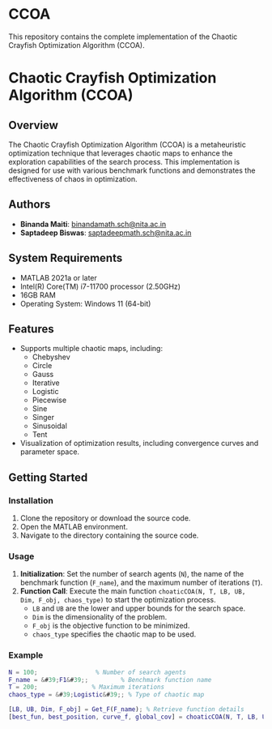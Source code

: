 # CCOA
This repository contains the complete implementation of the Chaotic Crayfish Optimization Algorithm (CCOA).
# Chaotic Crayfish Optimization Algorithm (CCOA)

## Overview
The Chaotic Crayfish Optimization Algorithm (CCOA) is a metaheuristic optimization technique that leverages chaotic maps to enhance the exploration capabilities of the search process. This implementation is designed for use with various benchmark functions and demonstrates the effectiveness of chaos in optimization.

## Authors
- **Binanda Maiti**: [binandamath.sch@nita.ac.in](mailto:binandamath.sch@nita.ac.in)
- **Saptadeep Biswas**: [saptadeepmath.sch@nita.ac.in ](mailto:saptadeepmath.sch@nita.ac.in )

## System Requirements
- MATLAB 2021a or later
- Intel(R) Core(TM) i7-11700 processor (2.50GHz)
- 16GB RAM
- Operating System: Windows 11 (64-bit)

## Features
- Supports multiple chaotic maps, including:
  - Chebyshev
  - Circle
  - Gauss
  - Iterative
  - Logistic
  - Piecewise
  - Sine
  - Singer
  - Sinusoidal
  - Tent
- Visualization of optimization results, including convergence curves and parameter space.

## Getting Started

### Installation
1. Clone the repository or download the source code.
2. Open the MATLAB environment.
3. Navigate to the directory containing the source code.

### Usage
1. **Initialization**: Set the number of search agents (`N`), the name of the benchmark function (`F_name`), and the maximum number of iterations (`T`).
2. **Function Call**: Execute the main function `choaticCOA(N, T, LB, UB, Dim, F_obj, chaos_type)` to start the optimization process.
   - `LB` and `UB` are the lower and upper bounds for the search space.
   - `Dim` is the dimensionality of the problem.
   - `F_obj` is the objective function to be minimized.
   - `chaos_type` specifies the chaotic map to be used.

### Example
```matlab
N = 100;                % Number of search agents
F_name = &#39;F1&#39;;         % Benchmark function name
T = 200;               % Maximum iterations
chaos_type = &#39;Logistic&#39;; % Type of chaotic map

[LB, UB, Dim, F_obj] = Get_F(F_name); % Retrieve function details
[best_fun, best_position, curve_f, global_cov] = choaticCOA(N, T, LB, UB, Dim, F_obj, chaos_type);
